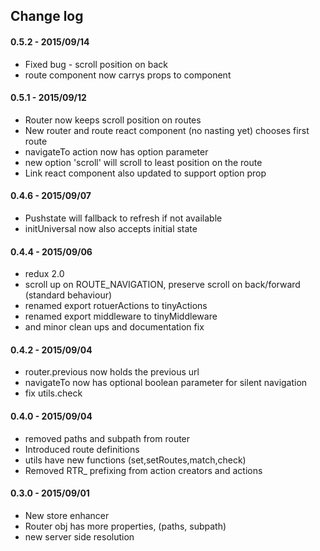 ## Change log

#### 0.5.2 - 2015/09/14
- Fixed bug - scroll position on back
- route component now carrys props to component

#### 0.5.1 - 2015/09/12
- Router now keeps scroll position on routes
- New router and route react component (no nasting yet) chooses first route
- navigateTo action now has option parameter
- new option 'scroll' will scroll to least position on the route
- Link react component also updated to support option prop


#### 0.4.6 - 2015/09/07
- Pushstate will fallback to refresh if not available
- initUniversal now also accepts initial state


#### 0.4.4 - 2015/09/06
- redux 2.0
- scroll up on ROUTE_NAVIGATION, preserve scroll on back/forward (standard behaviour)
- renamed export rotuerActions to tinyActions  
- renamed export middleware to tinyMiddleware  
- and minor clean ups and documentation fix

#### 0.4.2 - 2015/09/04
- router.previous now holds the previous url
- navigateTo now has optional boolean parameter for silent navigation
- fix utils.check  

#### 0.4.0 - 2015/09/04
- removed paths and subpath from router
- Introduced route definitions
- utils have new functions  (set,setRoutes,match,check)
- Removed RTR_ prefixing from action creators and actions

#### 0.3.0 - 2015/09/01
- New store enhancer
- Router obj has more properties, (paths, subpath)
- new server side resolution
